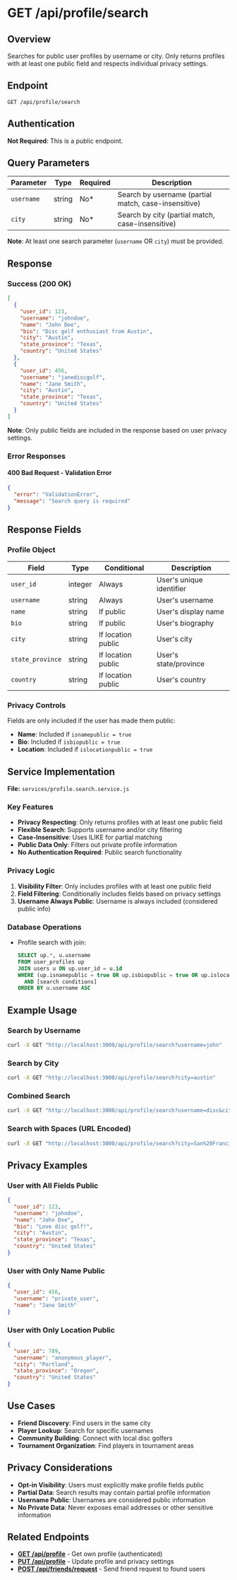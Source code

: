 # GET /api/profile/search

## Overview
Searches for public user profiles by username or city. Only returns profiles with at least one public field and respects individual privacy settings.

## Endpoint
```
GET /api/profile/search
```

## Authentication
**Not Required**: This is a public endpoint.

## Query Parameters

| Parameter | Type | Required | Description |
|-----------|------|----------|-------------|
| `username` | string | No* | Search by username (partial match, case-insensitive) |
| `city` | string | No* | Search by city (partial match, case-insensitive) |

**Note**: At least one search parameter (`username` OR `city`) must be provided.

## Response

### Success (200 OK)
```json
[
  {
    "user_id": 123,
    "username": "johndoe",
    "name": "John Doe",
    "bio": "Disc golf enthusiast from Austin",
    "city": "Austin",
    "state_province": "Texas",
    "country": "United States"
  },
  {
    "user_id": 456,
    "username": "janediscgolf",
    "name": "Jane Smith",
    "city": "Austin",
    "state_province": "Texas",
    "country": "United States"
  }
]
```

**Note**: Only public fields are included in the response based on user privacy settings.

### Error Responses

#### 400 Bad Request - Validation Error
```json
{
  "error": "ValidationError",
  "message": "Search query is required"
}
```

## Response Fields

### Profile Object
| Field | Type | Conditional | Description |
|-------|------|-------------|-------------|
| `user_id` | integer | Always | User's unique identifier |
| `username` | string | Always | User's username |
| `name` | string | If public | User's display name |
| `bio` | string | If public | User's biography |
| `city` | string | If location public | User's city |
| `state_province` | string | If location public | User's state/province |
| `country` | string | If location public | User's country |

### Privacy Controls
Fields are only included if the user has made them public:
- **Name**: Included if `isnamepublic = true`
- **Bio**: Included if `isbiopublic = true`
- **Location**: Included if `islocationpublic = true`

## Service Implementation
**File:** `services/profile.search.service.js`

### Key Features
- **Privacy Respecting**: Only returns profiles with at least one public field
- **Flexible Search**: Supports username and/or city filtering
- **Case-Insensitive**: Uses ILIKE for partial matching
- **Public Data Only**: Filters out private profile information
- **No Authentication Required**: Public search functionality

### Privacy Logic
1. **Visibility Filter**: Only includes profiles with at least one public field
2. **Field Filtering**: Conditionally includes fields based on privacy settings
3. **Username Always Public**: Username is always included (considered public info)

### Database Operations
- Profile search with join:
  ```sql
  SELECT up.*, u.username
  FROM user_profiles up
  JOIN users u ON up.user_id = u.id
  WHERE (up.isnamepublic = true OR up.isbiopublic = true OR up.islocationpublic = true)
    AND [search conditions]
  ORDER BY u.username ASC
  ```

## Example Usage

### Search by Username
```bash
curl -X GET "http://localhost:3000/api/profile/search?username=john"
```

### Search by City
```bash
curl -X GET "http://localhost:3000/api/profile/search?city=austin"
```

### Combined Search
```bash
curl -X GET "http://localhost:3000/api/profile/search?username=disc&city=austin"
```

### Search with Spaces (URL Encoded)
```bash
curl -X GET "http://localhost:3000/api/profile/search?city=San%20Francisco"
```

## Privacy Examples

### User with All Fields Public
```json
{
  "user_id": 123,
  "username": "johndoe",
  "name": "John Doe",
  "bio": "Love disc golf!",
  "city": "Austin",
  "state_province": "Texas", 
  "country": "United States"
}
```

### User with Only Name Public
```json
{
  "user_id": 456,
  "username": "private_user",
  "name": "Jane Smith"
}
```

### User with Only Location Public
```json
{
  "user_id": 789,
  "username": "anonymous_player",
  "city": "Portland",
  "state_province": "Oregon",
  "country": "United States"
}
```

## Use Cases
- **Friend Discovery**: Find users in the same city
- **Player Lookup**: Search for specific usernames
- **Community Building**: Connect with local disc golfers
- **Tournament Organization**: Find players in tournament areas

## Privacy Considerations
- **Opt-in Visibility**: Users must explicitly make profile fields public
- **Partial Data**: Search results may contain partial profile information
- **Username Public**: Usernames are considered public information
- **No Private Data**: Never exposes email addresses or other sensitive information

## Related Endpoints
- **[GET /api/profile](./GET_profile.md)** - Get own profile (authenticated)
- **[PUT /api/profile](./PUT_profile.md)** - Update profile and privacy settings
- **[POST /api/friends/request](../friends/POST_friends_request.md)** - Send friend request to found users